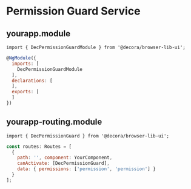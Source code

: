 # Permission Guard Service

## yourapp.module

`import { DecPermissionGuardModule } from '@decora/browser-lib-ui';`

```javascript
@NgModule({
  imports: [
    DecPermissionGuardModule
  ],
  declarations: [
  ],
  exports: [
  ]
})
```
## yourapp-routing.module

`import { DecPermissionGuard } from '@decora/browser-lib-ui';`

```javascript
const routes: Routes = [
  {
    path: '', component: YourComponent,
    canActivate: [DecPermissionGuard],
    data: { permissions: ['permission', 'permission'] }
  }
];
```

